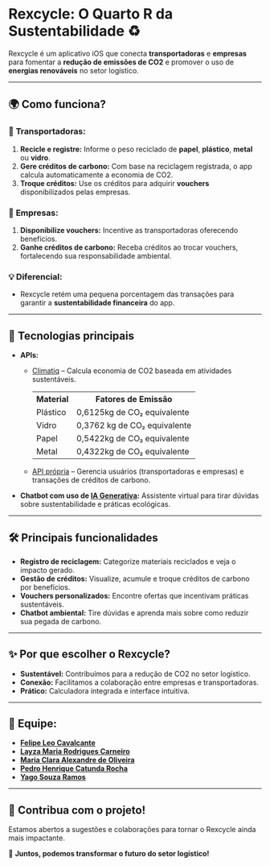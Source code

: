 # Rexcycle: O Quarto R da Sustentabilidade ♻️

Rexcycle é um aplicativo iOS que conecta **transportadoras** e **empresas** para fomentar a **redução de emissões de CO2** e promover o uso de **energias renováveis** no setor logístico.  

---

## 🌍 **Como funciona?**  
### 🚛 **Transportadoras:**  
1. **Recicle e registre:** Informe o peso reciclado de **papel**, **plástico**, **metal** ou **vidro**.  
2. **Gere créditos de carbono:** Com base na reciclagem registrada, o app calcula automaticamente a economia de CO2.  
3. **Troque créditos:** Use os créditos para adquirir **vouchers** disponibilizados pelas empresas.  

### 🏢 **Empresas:**  
1. **Disponibilize vouchers:** Incentive as transportadoras oferecendo benefícios.  
2. **Ganhe créditos de carbono:** Receba créditos ao trocar vouchers, fortalecendo sua responsabilidade ambiental.  

### 💡 **Diferencial:**  
- Rexcycle retém uma pequena porcentagem das transações para garantir a **sustentabilidade financeira** do app.  

---

## 🔧 **Tecnologias principais**  
- **APIs:**  
  - [Climatiq](https://www.climatiq.io/) – Calcula economia de CO2 baseada em atividades sustentáveis.
    
    <table>
      <tr>
        <th>Material</th>
        <th>Fatores de Emissão</th>
      <tr>
        <td>Plástico</td>
        <td>0,6125kg de CO₂ equivalente</td>
      </tr>
      <tr>
        <td>Vidro</td>
        <td>0,3762 kg de CO₂ equivalente</td>
      </tr>
      <tr>
        <td>Papel</td>
        <td>0,5422kg de CO₂ equivalente</td>
      </tr>
      <tr>
        <td>Metal</td>
        <td>0,4322kg de CO₂ equivalente</td>
      </tr>
    </table>
  - [API própria](https://github.com/Pedro-Cat/rexcycleAPI/tree/main) – Gerencia usuários (transportadoras e empresas) e transações de créditos de carbono.

- **Chatbot com uso de [IA Generativa](https://github.com/google-gemini/generative-ai-swift):** Assistente virtual para tirar dúvidas sobre sustentabilidade e práticas ecológicas.  

---

## 🛠️ **Principais funcionalidades**  
- **Registro de reciclagem:** Categorize materiais reciclados e veja o impacto gerado.  
- **Gestão de créditos:** Visualize, acumule e troque créditos de carbono por benefícios.  
- **Vouchers personalizados:** Encontre ofertas que incentivam práticas sustentáveis.  
- **Chatbot ambiental:** Tire dúvidas e aprenda mais sobre como reduzir sua pegada de carbono.  

---

## ✨ **Por que escolher o Rexcycle?**  
- **Sustentável:** Contribuímos para a redução de CO2 no setor logístico.  
- **Conexão:** Facilitamos a colaboração entre empresas e transportadoras.  
- **Prático:** Calculadora integrada e interface intuitiva.  

---

## 👥 **Equipe:** 
- **[Felipe Leo Cavalcante](https://github.com/JackGear0)**  
- **[Layza Maria Rodrigues Carneiro](https://github.com/LayzaCarneiro)**  
- **[Maria Clara Alexandre de Oliveira](https://github.com/claraolvrx)**  
- **[Pedro Henrique Catunda Rocha](https://github.com/Pedro-Cat)**  
- **[Yago Souza Ramos](https://github.com/Nhagss)**  

---

## 🚀 **Contribua com o projeto!**  
Estamos abertos a sugestões e colaborações para tornar o Rexcycle ainda mais impactante.  

🌟 **Juntos, podemos transformar o futuro do setor logístico!**
